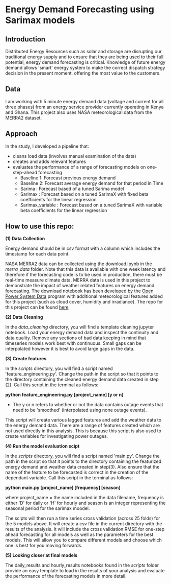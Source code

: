 # Energy Demand Forecasting using Sarimax models

## Introduction
Distributed Energy Resources such as solar and storage are disrupting our traditional
energy supply and to ensure that they are being used to their full potential,
energy demand forecasting is critical. Knowledge of future energy demand allows
'smart' energy system to make the correct dispatch strategy decision in the present moment,
offering the most value to the customers.

## Data
I am working with 5 minute energy demand data (voltage and current for all three phases) from
an energy service provider currently operating in Kenya and Ghana. This project also uses
NASA meteorological data from the MERRA2 dataset.

## Approach
In the study, I developed a pipeline that:
- cleans load data (involves manual examination of the data)
- creates and adds relevant features
- evaluates the performance of a range of forecasting models on one-step-ahead forecasting
  - Baseline 1: Forecast previous energy demand
  - Baseline 2: Forecast average energy demand for that period in Time
  - Sarima : Forecast based of a tuned Sarima model
  - Sarimax : Forecast based on a tuned SarimaX with fixed beta coefficients for the linear regression
  - Sarimax_variable : Forecast based on a tuned SarimaX with variable beta coefficients for the linear regression

## How to use this repo:
**(1) Data Collection**

Energy demand should be in csv format with a column which includes the timestamp
for each data point.

NASA MERRA2 data can be collected using the download.ipynb in the *merra_data* folder. Note that this data is available with one week latency and therefore if the forecasting code is to be used in production, there must be real-time measure climate data. MERRA data is used in this project to demonstrate the impact of weather related features on energy demand forecasting.
The download notebook has been developed by the [Open Power System Data](https://open-power-system-data.org/) program with additional
meteorological features added for this project (such as cloud cover, humidity and irradiance).
The repo for this project can be found [here](https://github.com/Open-Power-System-Data/weather_data/blob/2017-07-05/main.ipynb)

**(2) Data Cleaning**

In the *data_cleaning* directory, you will find a template cleaning jupyter notebook.
Load your energy demand data and inspect the continuity and data quality. Remove any sections of bad data keeping in mind that timeseries models work best with continuous. Small gaps can be interpolated however it is best to avoid
large gaps in the data.

**(3) Create features**

In the *scripts* directory, you will find a script named 'feature_engineering.py'. Change the path in the script so that it points to the directory containing the cleaned energy demand data created in step (2). Call this script in the terminal as follows:

**python feature_engineering.py [project_name] [y or n]**
- The y or n refers to whether or not the data contains outage events that need to be 'smoothed' (interpolated using none outage events).

This script will create various lagged features and add the weather data to the energy demand data. There are a range of features created which are not used directly in this analysis. This is because this script is also used to create variables for investigating power outages.

**(4) Run the model evaluation scipt**

In the *scripts* directory, you will find a script named 'main.py'. Change the path in the script so that it points to the directory containing the featurized energy demand and weather data created in step(3). Also ensure that the name of the feature to be forecasted is correct in the creation of the dependant variable. Call this script in the terminal as follows:

**python main.py [project_name] [frequency] [season]**

 where project_name = the name included in the data filename, frequency is either 'D' for daily or 'H' for hourly and season is an integer representing the seasonal period for the sarimax moodel.

The scipts will then run a time series cross validation (across 25 folds) for the 5 models above. It will create a csv file in the current directory with the results of the analysis. It will include the cross validation RMSE for one-step ahead forecasting for all models as well as the parameters for the best models. This will allow you to compare different models and choose which one is best for you moving forwards.

**(5) Looking closer at final models**

The daily_results and hourly_results notebooks found in the *scripts* folder provide an easy template to load in the results of your analysis and evaluate the performance of the forecasting models in more detail.
